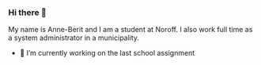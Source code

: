 ### Hi there 👋

My name is Anne-Berit and I am a student at Noroff. 
I also work full time as a system administrator in a municipality.

- 🔭 I’m currently working on the last school assignment



